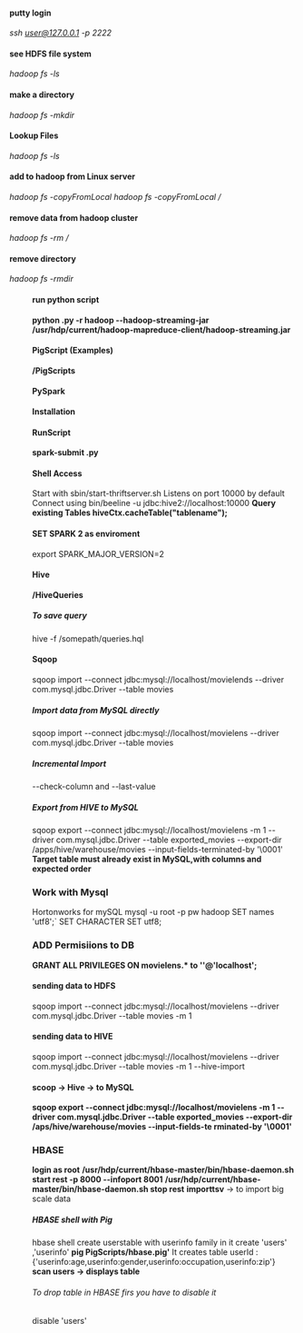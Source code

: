 #### putty login
_ssh user@127.0.0.1 -p 2222_
#### see HDFS file system
_hadoop fs -ls_
#### make a directory
_hadoop fs -mkdir <name>_
#### Lookup Files
_hadoop fs -ls_
#### add to hadoop from Linux server
_hadoop fs -copyFromLocal <name>_
_hadoop fs -copyFromLocal <name> <locationFolder>/<name>_
#### remove data from hadoop cluster
_hadoop fs -rm <folder>/<file>_
#### remove directory 
_hadoop fs -rmdir  <dir>_
#### run python script
__python <name>.py -r hadoop --hadoop-streaming-jar /usr/hdp/current/hadoop-mapreduce-client/hadoop-streaming.jar <dataset>__

#### PigScript (Examples)
__/PigScripts__

#### PySpark
__Installation__
#### RunScript
__spark-submit <name>.py__
#### Shell Access
Start with sbin/start-thriftserver.sh
Listens on port 10000 by default
Connect using bin/beeline -u jdbc:hive2://localhost:10000
__Query existing Tables hiveCtx.cacheTable("tablename");__
#### SET SPARK 2 as enviroment
export SPARK_MAJOR_VERSION=2
#### Hive 
__/HiveQueries__
##### To save query
hive -f /somepath/queries.hql

#### Sqoop
sqoop import --connect jdbc:mysql://localhost/movielends --driver
com.mysql.jdbc.Driver --table movies
##### Import data from MySQL directly 
sqoop import --connect jdbc:mysql://localhost/movielens --driver
com.mysql.jdbc.Driver --table movies
##### Incremental Import
--check-column and --last-value
##### Export from HIVE to MySQL
sqoop export --connect jdbc:mysql://localhost/movielens -m 1 --driver
com.mysql.jdbc.Driver --table exported_movies --export-dir
/apps/hive/warehouse/movies --input-fields-terminated-by '\0001'
__Target table must already exist in MySQL,with columns and expected order__

### Work with Mysql
Hortonworks for mySQL
mysql -u root -p 
pw hadoop
SET names 'utf8';`
SET CHARACTER SET utf8;
### ADD Permisiions to DB
__GRANT ALL PRIVILEGES ON movielens.* to ''@'localhost';__
#### sending data to HDFS
sqoop import --connect jdbc:mysql://localhost/movielens --driver com.mysql.jdbc.Driver --table movies -m 1
#### sending data to HIVE
sqoop import --connect jdbc:mysql://localhost/movielens --driver com.mysql.jdbc.Driver --table movies -m 1 --hive-import
#### scoop -> Hive ->  to MySQL
__sqoop export --connect jdbc:mysql://localhost/movielens -m 1 --driver com.mysql.jdbc.Driver --table exported_movies 
--export-dir /aps/hive/warehouse/movies --input-fields-te rminated-by '\0001'__
### HBASE
__login as root__
__/usr/hdp/current/hbase-master/bin/hbase-daemon.sh start rest -p 8000 --infoport 8001__
__/usr/hdp/current/hbase-master/bin/hbase-daemon.sh stop rest__
__importtsv__ -> to import big scale data
##### HBASE shell with Pig
hbase shell
create userstable with userinfo family in it
create 'users' ,'userinfo'
__pig PigScripts/hbase.pig'__
It creates table userId : {'userinfo:age,userinfo:gender,userinfo:occupation,userinfo:zip'}
__scan users -> displays table__

###### To drop table in HBASE firs you have to disable it
disable 'users'


 